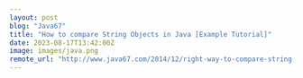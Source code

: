 ```yaml
---
layout: post
blog: "Java67"
title: "How to compare String Objects in Java [Example Tutorial]"
date: 2023-08-17T13:42:00Z
image: images/java.png
remote_url: "http://www.java67.com/2014/12/right-way-to-compare-string-in-java.html"
---
```

